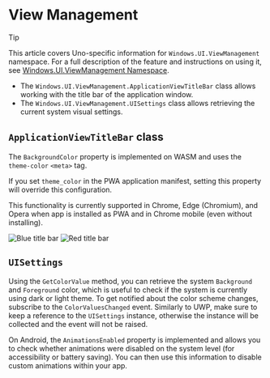 ﻿---
uid: Uno.Features.WinUIViewManagement
---

# View Management

> [!TIP]
> This article covers Uno-specific information for `Windows.UI.ViewManagement` namespace. For a full description of the feature and instructions on using it, see [Windows.UI.ViewManagement Namespace](https://learn.microsoft.com/uwp/api/windows.ui.viewmanagement).

* The `Windows.UI.ViewManagement.ApplicationViewTitleBar` class allows working with the title bar of the application window.
* The `Windows.UI.ViewManagement.UISettings` class allows retrieving the current system visual settings.

## `ApplicationViewTitleBar` class

The `BackgroundColor` property is implemented on WASM and uses the `theme-color` `<meta>` tag.

If you set `theme_color` in the PWA application manifest, setting this property will override this configuration.

This functionality is currently supported in Chrome, Edge (Chromium), and Opera when app is installed as PWA and in Chrome mobile (even without installing).

![Blue title bar](../Assets/features/applicationviewtitlebar/blue.png)
![Red title bar](../Assets/features/applicationviewtitlebar/red.png)

## `UISettings`

Using the `GetColorValue` method, you can retrieve the system `Background` and `Foreground` color, which is useful to check if the system is currently using dark or light theme. To get notified about the color scheme changes, subscribe to the `ColorValuesChanged` event. Similarly to UWP, make sure to keep a reference to the `UISettings` instance, otherwise the instance will be collected and the event will not be raised.

On Android, the `AnimationsEnabled` property is implemented and allows you to check whether animations were disabled on the system level (for accessibility or battery saving). You can then use this information to disable custom animations within your app.
